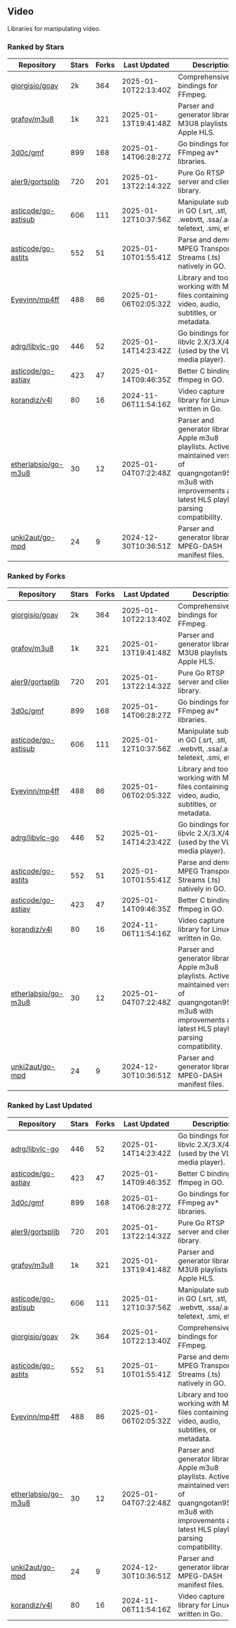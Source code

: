 ## Video

Libraries for manipulating video.

### Ranked by Stars

| Repository | Stars | Forks | Last Updated | Description | 
|------------|-------|-------|--------------|-------------|
| [giorgisio/goav](https://github.com/giorgisio/goav) | 2k | 364 | 2025-01-10T22:13:40Z |  Comprehensive Go bindings for FFmpeg. |
| [grafov/m3u8](https://github.com/grafov/m3u8) | 1k | 321 | 2025-01-13T19:41:48Z |  Parser and generator library of M3U8 playlists for Apple HLS. |
| [3d0c/gmf](https://github.com/3d0c/gmf) | 899 | 168 | 2025-01-14T06:28:27Z |  Go bindings for FFmpeg av\* libraries. |
| [aler9/gortsplib](https://github.com/aler9/gortsplib) | 720 | 201 | 2025-01-13T22:14:32Z |  Pure Go RTSP server and client library. |
| [asticode/go-astisub](https://github.com/asticode/go-astisub) | 606 | 111 | 2025-01-12T10:37:56Z |  Manipulate subtitles in GO (.srt, .stl, .ttml, .webvtt, .ssa/.ass, teletext, .smi, etc.). |
| [asticode/go-astits](https://github.com/asticode/go-astits) | 552 | 51 | 2025-01-10T01:55:41Z |  Parse and demux MPEG Transport Streams (.ts) natively in GO. |
| [Eyevinn/mp4ff](https://github.com/Eyevinn/mp4ff) | 488 | 86 | 2025-01-06T02:05:32Z |  Library and tools for working with MP4 files containing video, audio, subtitles, or metadata. |
| [adrg/libvlc-go](https://github.com/adrg/libvlc-go) | 446 | 52 | 2025-01-14T14:23:42Z |  Go bindings for libvlc 2.X/3.X/4.X (used by the VLC media player). |
| [asticode/go-astiav](https://github.com/asticode/go-astiav) | 423 | 47 | 2025-01-14T09:46:35Z |  Better C bindings for ffmpeg in GO. |
| [korandiz/v4l](https://github.com/korandiz/v4l) | 80 | 16 | 2024-11-06T11:54:16Z |  Video capture library for Linux, written in Go. |
| [etherlabsio/go-m3u8](https://github.com/etherlabsio/go-m3u8) | 30 | 12 | 2025-01-04T07:22:48Z |  Parser and generator library for Apple m3u8 playlists. Actively maintained version of quangngotan95/go-m3u8 with improvements and latest HLS playlist parsing compatibility. |
| [unki2aut/go-mpd](https://github.com/unki2aut/go-mpd) | 24 | 9 | 2024-12-30T10:36:51Z |  Parser and generator library for MPEG-DASH manifest files. |

### Ranked by Forks

| Repository | Stars | Forks | Last Updated | Description | 
|------------|-------|-------|--------------|-------------|
| [giorgisio/goav](https://github.com/giorgisio/goav) | 2k | 364 | 2025-01-10T22:13:40Z |  Comprehensive Go bindings for FFmpeg. |
| [grafov/m3u8](https://github.com/grafov/m3u8) | 1k | 321 | 2025-01-13T19:41:48Z |  Parser and generator library of M3U8 playlists for Apple HLS. |
| [aler9/gortsplib](https://github.com/aler9/gortsplib) | 720 | 201 | 2025-01-13T22:14:32Z |  Pure Go RTSP server and client library. |
| [3d0c/gmf](https://github.com/3d0c/gmf) | 899 | 168 | 2025-01-14T06:28:27Z |  Go bindings for FFmpeg av\* libraries. |
| [asticode/go-astisub](https://github.com/asticode/go-astisub) | 606 | 111 | 2025-01-12T10:37:56Z |  Manipulate subtitles in GO (.srt, .stl, .ttml, .webvtt, .ssa/.ass, teletext, .smi, etc.). |
| [Eyevinn/mp4ff](https://github.com/Eyevinn/mp4ff) | 488 | 86 | 2025-01-06T02:05:32Z |  Library and tools for working with MP4 files containing video, audio, subtitles, or metadata. |
| [adrg/libvlc-go](https://github.com/adrg/libvlc-go) | 446 | 52 | 2025-01-14T14:23:42Z |  Go bindings for libvlc 2.X/3.X/4.X (used by the VLC media player). |
| [asticode/go-astits](https://github.com/asticode/go-astits) | 552 | 51 | 2025-01-10T01:55:41Z |  Parse and demux MPEG Transport Streams (.ts) natively in GO. |
| [asticode/go-astiav](https://github.com/asticode/go-astiav) | 423 | 47 | 2025-01-14T09:46:35Z |  Better C bindings for ffmpeg in GO. |
| [korandiz/v4l](https://github.com/korandiz/v4l) | 80 | 16 | 2024-11-06T11:54:16Z |  Video capture library for Linux, written in Go. |
| [etherlabsio/go-m3u8](https://github.com/etherlabsio/go-m3u8) | 30 | 12 | 2025-01-04T07:22:48Z |  Parser and generator library for Apple m3u8 playlists. Actively maintained version of quangngotan95/go-m3u8 with improvements and latest HLS playlist parsing compatibility. |
| [unki2aut/go-mpd](https://github.com/unki2aut/go-mpd) | 24 | 9 | 2024-12-30T10:36:51Z |  Parser and generator library for MPEG-DASH manifest files. |

### Ranked by Last Updated

| Repository | Stars | Forks | Last Updated | Description | 
|------------|-------|-------|--------------|-------------|
| [adrg/libvlc-go](https://github.com/adrg/libvlc-go) | 446 | 52 | 2025-01-14T14:23:42Z |  Go bindings for libvlc 2.X/3.X/4.X (used by the VLC media player). |
| [asticode/go-astiav](https://github.com/asticode/go-astiav) | 423 | 47 | 2025-01-14T09:46:35Z |  Better C bindings for ffmpeg in GO. |
| [3d0c/gmf](https://github.com/3d0c/gmf) | 899 | 168 | 2025-01-14T06:28:27Z |  Go bindings for FFmpeg av\* libraries. |
| [aler9/gortsplib](https://github.com/aler9/gortsplib) | 720 | 201 | 2025-01-13T22:14:32Z |  Pure Go RTSP server and client library. |
| [grafov/m3u8](https://github.com/grafov/m3u8) | 1k | 321 | 2025-01-13T19:41:48Z |  Parser and generator library of M3U8 playlists for Apple HLS. |
| [asticode/go-astisub](https://github.com/asticode/go-astisub) | 606 | 111 | 2025-01-12T10:37:56Z |  Manipulate subtitles in GO (.srt, .stl, .ttml, .webvtt, .ssa/.ass, teletext, .smi, etc.). |
| [giorgisio/goav](https://github.com/giorgisio/goav) | 2k | 364 | 2025-01-10T22:13:40Z |  Comprehensive Go bindings for FFmpeg. |
| [asticode/go-astits](https://github.com/asticode/go-astits) | 552 | 51 | 2025-01-10T01:55:41Z |  Parse and demux MPEG Transport Streams (.ts) natively in GO. |
| [Eyevinn/mp4ff](https://github.com/Eyevinn/mp4ff) | 488 | 86 | 2025-01-06T02:05:32Z |  Library and tools for working with MP4 files containing video, audio, subtitles, or metadata. |
| [etherlabsio/go-m3u8](https://github.com/etherlabsio/go-m3u8) | 30 | 12 | 2025-01-04T07:22:48Z |  Parser and generator library for Apple m3u8 playlists. Actively maintained version of quangngotan95/go-m3u8 with improvements and latest HLS playlist parsing compatibility. |
| [unki2aut/go-mpd](https://github.com/unki2aut/go-mpd) | 24 | 9 | 2024-12-30T10:36:51Z |  Parser and generator library for MPEG-DASH manifest files. |
| [korandiz/v4l](https://github.com/korandiz/v4l) | 80 | 16 | 2024-11-06T11:54:16Z |  Video capture library for Linux, written in Go. |

